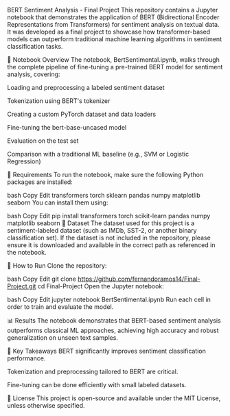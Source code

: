 BERT Sentiment Analysis - Final Project
This repository contains a Jupyter notebook that demonstrates the application of BERT (Bidirectional Encoder Representations from Transformers) for sentiment analysis on textual data. It was developed as a final project to showcase how transformer-based models can outperform traditional machine learning algorithms in sentiment classification tasks.

📘 Notebook Overview
The notebook, BertSentimental.ipynb, walks through the complete pipeline of fine-tuning a pre-trained BERT model for sentiment analysis, covering:

Loading and preprocessing a labeled sentiment dataset

Tokenization using BERT's tokenizer

Creating a custom PyTorch dataset and data loaders

Fine-tuning the bert-base-uncased model

Evaluation on the test set

Comparison with a traditional ML baseline (e.g., SVM or Logistic Regression)

🔧 Requirements
To run the notebook, make sure the following Python packages are installed:

bash
Copy
Edit
transformers
torch
sklearn
pandas
numpy
matplotlib
seaborn
You can install them using:

bash
Copy
Edit
pip install transformers torch scikit-learn pandas numpy matplotlib seaborn
📁 Dataset
The dataset used for this project is a sentiment-labeled dataset (such as IMDb, SST-2, or another binary classification set). If the dataset is not included in the repository, please ensure it is downloaded and available in the correct path as referenced in the notebook.

🚀 How to Run
Clone the repository:

bash
Copy
Edit
git clone https://github.com/fernandoramos14/Final-Project.git
cd Final-Project
Open the Jupyter notebook:

bash
Copy
Edit
jupyter notebook BertSentimental.ipynb
Run each cell in order to train and evaluate the model.

📊 Results
The notebook demonstrates that BERT-based sentiment analysis outperforms classical ML approaches, achieving high accuracy and robust generalization on unseen text samples.

📌 Key Takeaways
BERT significantly improves sentiment classification performance.

Tokenization and preprocessing tailored to BERT are critical.

Fine-tuning can be done efficiently with small labeled datasets.

📄 License
This project is open-source and available under the MIT License, unless otherwise specified.

